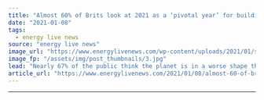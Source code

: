 ```yaml
---
title: "Almost 60% of Brits look at 2021 as a ‘pivotal year’ for building a greener future"
date: "2021-01-08"
tags: 
  - energy live news
source: "energy live news"
image_url: "https://www.energylivenews.com/wp-content/uploads/2021/01/shutterstock_317336384.jpg"
image_fp: "/assets/img/post_thumbnails/3.jpg"
lead: "Nearly 67% of the public think the planet is in a worse shape than it has ever been and that the world needs to act within the next 12 months, according to a new study "
article_url: "https://www.energylivenews.com/2021/01/08/almost-60-of-brits-look-at-2021-as-a-pivotal-year-for-building-a-greener-future/"
---
```


---
